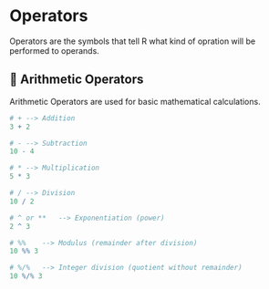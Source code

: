 # Operators
Operators are the symbols that tell R what kind of opration will be performed to operands.
## 🧮 Arithmetic Operators
Arithmetic Operators are used for basic mathematical calculations.
```r
# +	--> Addition
3 + 2

# -	--> Subtraction
10 - 4

# *	--> Multiplication
5 * 3 

# /	--> Division
10 / 2

# ^ or **	--> Exponentiation (power)
2 ^ 3

# %%	--> Modulus (remainder after division)
10 %% 3

# %/%	--> Integer division (quotient without remainder)
10 %/% 3
```
